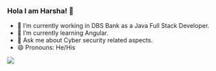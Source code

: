 ### Hola I am Harsha! 👋




- 🔭 I’m currently working in DBS Bank as a Java Full Stack Developer.
- 🌱 I’m currently learning Angular.
- 💬 Ask me about Cyber security related aspects.
- 😄 Pronouns: He/His

<img src="https://github-readme-stats.vercel.app/api?username=harsha-kidambi&&show_icons=true&title_color=ffffff&icon_color=bb2acf&text_color=daf7dc&bg_color=151515">
